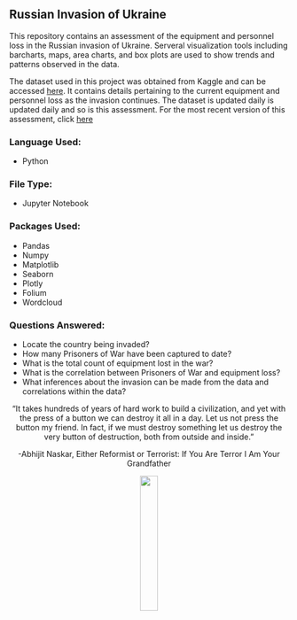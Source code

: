 ## Russian Invasion of Ukraine
This repository contains an assessment of the equipment and personnel loss in the Russian invasion of Ukraine. Serveral visualization tools including barcharts, maps, area charts, and box plots are used to show trends and patterns observed in the data. 

The dataset used in this project was obtained from Kaggle and can be accessed [here](https://www.kaggle.com/datasets/piterfm/2022-ukraine-russian-war?datasetId=1967621&sortBy=voteCount). It contains details pertaining to the current equipment and personnel loss as the invasion continues. The dataset is updated daily is updated daily and so is this assessment. For the most recent version of this assessment, click [here](https://www.kaggle.com/code/sonyalawrence/russian-invasion-of-ukraine)

### Language Used:
- Python

### File Type:
- Jupyter Notebook

### Packages Used:
- Pandas
- Numpy
- Matplotlib
- Seaborn
- Plotly
- Folium
- Wordcloud

### Questions Answered:
- Locate the country being invaded?
- How many Prisoners of War have been captured to date?
- What is the total count of equipment lost in the war?
- What is the correlation between Prisoners of War and equipment loss?
- What inferences about the invasion can be made from the data and correlations within the data?


<p align="center">
“It takes hundreds of years of hard work to build a civilization, and yet with the press of a button we can destroy it all in a day. Let us not press the button my friend. In fact, if we must destroy something let us destroy the very button of destruction, both from outside and inside.”
</p>
<p align="center">
-Abhijit Naskar, Either Reformist or Terrorist: If You Are Terror I Am Your Grandfather
</p>

<p align="center">
<img src="https://user-images.githubusercontent.com/92489108/170802793-a19f6345-c6a3-4495-ab47-d63c935d22d8.gif" width=25% height=25%>
</p>

